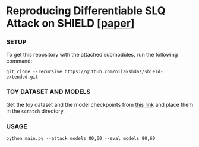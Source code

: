 # Reproducing Differentiable SLQ Attack on SHIELD [[paper](https://arxiv.org/abs/1902.00541)]

### SETUP
To get this repository with the attached submodules, run the following command:
```
git clone --recursive https://github.com/nilakshdas/shield-extended.git
```

### TOY DATASET AND MODELS
Get the toy dataset and the model checkpoints from [this link](https://gatech.box.com/s/hdzmw8lv4c0jcqud8xxesa3uaexo3fq6) and place them in the `scratch` directory.

### USAGE
```
python main.py --attack_models 80,60 --eval_models 80,60
```
